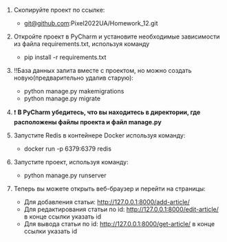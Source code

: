 
1. Скопируйте проект по ссылке:
   - git@github.com:Pixel2022UA/Homework_12.git

2. Откройте проект в PyCharm и установите необходимые зависимости из файла requirements.txt, используя команду 
   - pip install -r requirements.txt

3. !!База данных залита вместе с проектом, но можно создать новую(предварительно удалив старую):
   - python manage.py makemigrations
   - python manage.py migrate

5. :exclamation: __В PyCharm убедитесь, что вы находитесь в директории, где расположены файлы проекта и файл manage.py__

6. Запустите Redis в контейнере Docker используя команду: 
   - docker run -p 6379:6379 redis

8. Запустите проект, используя команду:
   - python manage.py runserver

9. Теперь вы можете открыть веб-браузер и перейти на страницы:
   - Для добавления статьи: http://127.0.0.1:8000/add-article/
   - Для редактирования статьи по id: http://127.0.0.1:8000/edit-article/   в конце ссылки указать id
   - Для вывода статьи по id: http://127.0.0.1:8000/get-article/     в конце ссылки указать id
